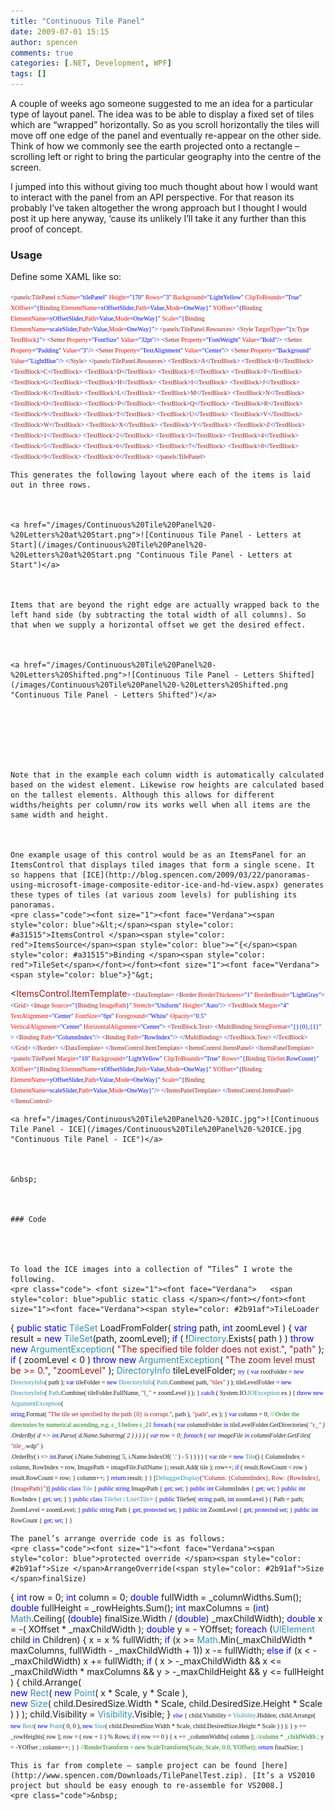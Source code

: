 ```yaml
---
title: "Continuous Tile Panel"
date: 2009-07-01 15:15
author: spencen
comments: true
categories: [.NET, Development, WPF]
tags: []
---
```

<p dir="ltr">A couple of weeks ago someone suggested to me an idea for a particular type of layout panel. The idea was to be able to display a fixed set of tiles which are “wrapped” horizontally. So as you scroll horizontally the tiles will move off one edge of the panel and eventually re-appear on the other side. Think of how we commonly see the earth projected onto a rectangle – scrolling left or right to bring the particular geography into the centre of the screen. 
 <p style="margin-right: 0px" dir="ltr">I jumped into this without giving too much thought about how I would want to interact with the panel from an API perspective. For that reason its probably I’ve taken altogether the wrong approach but I thought I would post it up here anyway, ‘cause its unlikely I’ll take it any further than this proof of concept.
 

### Usage

 <p style="margin-right: 0px" dir="ltr">Define some XAML like so:
<a href="http://11011.net/software/vspaste"></a>

<font size="1"><font face="Verdana"><span style="color: blue">&lt;</span><span style="color: #a31515">panels</span><span style="color: blue">:</span><span style="color: #a31515">TilePanel </span><span style="color: red">x</span><span style="color: blue">:</span><span style="color: red">Name</span><span style="color: blue">="tilePanel" </span><span style="color: red">Height</span></font></font><font size="1"><font face="Verdana"><span style="color: blue">="170"
</span><span style="color: red">Rows</span><span style="color: blue">="3" </span><span style="color: red">Background</span><span style="color: blue">="LightYellow" </span><span style="color: red">ClipToBounds</span></font></font><font size="1"><font face="Verdana"><span style="color: blue">="True"
</span><span style="color: red">XOffset</span><span style="color: blue">="{</span><span style="color: #a31515">Binding </span><span style="color: red">ElementName</span><span style="color: blue">=xOffsetSlider,</span><span style="color: red">Path</span><span style="color: blue">=Value,</span><span style="color: red">Mode</span></font></font><font size="1"><font face="Verdana"><span style="color: blue">=OneWay}"
</span><span style="color: red">YOffset</span><span style="color: blue">="{</span><span style="color: #a31515">Binding </span><span style="color: red">ElementName</span><span style="color: blue">=yOffsetSlider,</span><span style="color: red">Path</span><span style="color: blue">=Value,</span><span style="color: red">Mode</span></font></font><font size="1"><font face="Verdana"><span style="color: blue">=OneWay}"
</span><span style="color: red">Scale</span><span style="color: blue">="{</span><span style="color: #a31515">Binding </span><span style="color: red">ElementName</span><span style="color: blue">=scaleSlider,</span><span style="color: red">Path</span><span style="color: blue">=Value,</span><span style="color: red">Mode</span></font></font><font size="1"><font face="Verdana"><span style="color: blue">=OneWay}"&gt;
&lt;</span><span style="color: #a31515">panels</span><span style="color: blue">:</span><span style="color: #a31515">TilePanel.Resources</span></font></font><font size="1"><font face="Verdana"><span style="color: blue">&gt;
&lt;</span><span style="color: #a31515">Style </span><span style="color: red">TargetType</span><span style="color: blue">="{</span><span style="color: #a31515">x</span><span style="color: blue">:</span><span style="color: #a31515">Type </span><span style="color: red">TextBlock</span></font></font><font size="1"><font face="Verdana"><span style="color: blue">}"&gt;
&lt;</span><span style="color: #a31515">Setter </span><span style="color: red">Property</span><span style="color: blue">="FontSize" </span><span style="color: red">Value</span></font></font><font size="1"><font face="Verdana"><span style="color: blue">="32pt"/&gt;
&lt;</span><span style="color: #a31515">Setter </span><span style="color: red">Property</span><span style="color: blue">="FontWeight" </span><span style="color: red">Value</span></font></font><font size="1"><font face="Verdana"><span style="color: blue">="Bold"/&gt;
&lt;</span><span style="color: #a31515">Setter </span><span style="color: red">Property</span><span style="color: blue">="Padding" </span><span style="color: red">Value</span></font></font><font size="1"><font face="Verdana"><span style="color: blue">="3"/&gt;
&lt;</span><span style="color: #a31515">Setter </span><span style="color: red">Property</span><span style="color: blue">="TextAlignment" </span><span style="color: red">Value</span></font></font><font size="1"><font face="Verdana"><span style="color: blue">="Center"/&gt;
&lt;</span><span style="color: #a31515">Setter </span><span style="color: red">Property</span><span style="color: blue">="Background" </span><span style="color: red">Value</span></font></font><font size="1"><font face="Verdana"><span style="color: blue">="LightBlue"/&gt;
&lt;/</span><span style="color: #a31515">Style</span></font></font><font size="1"><font face="Verdana"><span style="color: blue">&gt;
&lt;/</span><span style="color: #a31515">panels</span><span style="color: blue">:</span><span style="color: #a31515">TilePanel.Resources</span></font></font><font size="1"><font face="Verdana"><span style="color: blue">&gt;
&lt;</span><span style="color: #a31515">TextBlock</span><span style="color: blue">&gt;</span><span style="color: #a31515">A</span><span style="color: blue">&lt;/</span><span style="color: #a31515">TextBlock</span></font></font><font size="1"><font face="Verdana"><span style="color: blue">&gt;
&lt;</span><span style="color: #a31515">TextBlock</span><span style="color: blue">&gt;</span><span style="color: #a31515">B</span><span style="color: blue">&lt;/</span><span style="color: #a31515">TextBlock</span></font></font><font size="1"><font face="Verdana"><span style="color: blue">&gt;
&lt;</span><span style="color: #a31515">TextBlock</span><span style="color: blue">&gt;</span><span style="color: #a31515">C</span><span style="color: blue">&lt;/</span><span style="color: #a31515">TextBlock</span></font></font><font size="1"><font face="Verdana"><span style="color: blue">&gt;
&lt;</span><span style="color: #a31515">TextBlock</span><span style="color: blue">&gt;</span><span style="color: #a31515">D</span><span style="color: blue">&lt;/</span><span style="color: #a31515">TextBlock</span></font></font><font size="1"><font face="Verdana"><span style="color: blue">&gt;
&lt;</span><span style="color: #a31515">TextBlock</span><span style="color: blue">&gt;</span><span style="color: #a31515">E</span><span style="color: blue">&lt;/</span><span style="color: #a31515">TextBlock</span></font></font><font size="1"><font face="Verdana"><span style="color: blue">&gt;
&lt;</span><span style="color: #a31515">TextBlock</span><span style="color: blue">&gt;</span><span style="color: #a31515">F</span><span style="color: blue">&lt;/</span><span style="color: #a31515">TextBlock</span></font></font><font size="1"><font face="Verdana"><span style="color: blue">&gt;
&lt;</span><span style="color: #a31515">TextBlock</span><span style="color: blue">&gt;</span><span style="color: #a31515">G</span><span style="color: blue">&lt;/</span><span style="color: #a31515">TextBlock</span></font></font><font size="1"><font face="Verdana"><span style="color: blue">&gt;
&lt;</span><span style="color: #a31515">TextBlock</span><span style="color: blue">&gt;</span><span style="color: #a31515">H</span><span style="color: blue">&lt;/</span><span style="color: #a31515">TextBlock</span></font></font><font size="1"><font face="Verdana"><span style="color: blue">&gt;
&lt;</span><span style="color: #a31515">TextBlock</span><span style="color: blue">&gt;</span><span style="color: #a31515">I</span><span style="color: blue">&lt;/</span><span style="color: #a31515">TextBlock</span></font></font><font size="1"><font face="Verdana"><span style="color: blue">&gt;
&lt;</span><span style="color: #a31515">TextBlock</span><span style="color: blue">&gt;</span><span style="color: #a31515">J</span><span style="color: blue">&lt;/</span><span style="color: #a31515">TextBlock</span></font></font><font size="1"><font face="Verdana"><span style="color: blue">&gt;
&lt;</span><span style="color: #a31515">TextBlock</span><span style="color: blue">&gt;</span><span style="color: #a31515">K</span><span style="color: blue">&lt;/</span><span style="color: #a31515">TextBlock</span></font></font><font size="1"><font face="Verdana"><span style="color: blue">&gt;
&lt;</span><span style="color: #a31515">TextBlock</span><span style="color: blue">&gt;</span><span style="color: #a31515">L</span><span style="color: blue">&lt;/</span><span style="color: #a31515">TextBlock</span></font></font><font size="1"><font face="Verdana"><span style="color: blue">&gt;
&lt;</span><span style="color: #a31515">TextBlock</span><span style="color: blue">&gt;</span><span style="color: #a31515">M</span><span style="color: blue">&lt;/</span><span style="color: #a31515">TextBlock</span></font></font><font size="1"><font face="Verdana"><span style="color: blue">&gt;
&lt;</span><span style="color: #a31515">TextBlock</span><span style="color: blue">&gt;</span><span style="color: #a31515">N</span><span style="color: blue">&lt;/</span><span style="color: #a31515">TextBlock</span></font></font><font size="1"><font face="Verdana"><span style="color: blue">&gt;
&lt;</span><span style="color: #a31515">TextBlock</span><span style="color: blue">&gt;</span><span style="color: #a31515">O</span><span style="color: blue">&lt;/</span><span style="color: #a31515">TextBlock</span></font></font><font size="1"><font face="Verdana"><span style="color: blue">&gt;
&lt;</span><span style="color: #a31515">TextBlock</span><span style="color: blue">&gt;</span><span style="color: #a31515">P</span><span style="color: blue">&lt;/</span><span style="color: #a31515">TextBlock</span></font></font><font size="1"><font face="Verdana"><span style="color: blue">&gt;
&lt;</span><span style="color: #a31515">TextBlock</span><span style="color: blue">&gt;</span><span style="color: #a31515">Q</span><span style="color: blue">&lt;/</span><span style="color: #a31515">TextBlock</span></font></font><font size="1"><font face="Verdana"><span style="color: blue">&gt;
&lt;</span><span style="color: #a31515">TextBlock</span><span style="color: blue">&gt;</span><span style="color: #a31515">R</span><span style="color: blue">&lt;/</span><span style="color: #a31515">TextBlock</span></font></font><font size="1"><font face="Verdana"><span style="color: blue">&gt;
&lt;</span><span style="color: #a31515">TextBlock</span><span style="color: blue">&gt;</span><span style="color: #a31515">S</span><span style="color: blue">&lt;/</span><span style="color: #a31515">TextBlock</span></font></font><font size="1"><font face="Verdana"><span style="color: blue">&gt;
&lt;</span><span style="color: #a31515">TextBlock</span><span style="color: blue">&gt;</span><span style="color: #a31515">T</span><span style="color: blue">&lt;/</span><span style="color: #a31515">TextBlock</span></font></font><font size="1"><font face="Verdana"><span style="color: blue">&gt;
&lt;</span><span style="color: #a31515">TextBlock</span><span style="color: blue">&gt;</span><span style="color: #a31515">U</span><span style="color: blue">&lt;/</span><span style="color: #a31515">TextBlock</span></font></font><font size="1"><font face="Verdana"><span style="color: blue">&gt;
&lt;</span><span style="color: #a31515">TextBlock</span><span style="color: blue">&gt;</span><span style="color: #a31515">V</span><span style="color: blue">&lt;/</span><span style="color: #a31515">TextBlock</span></font></font><font size="1"><font face="Verdana"><span style="color: blue">&gt;
&lt;</span><span style="color: #a31515">TextBlock</span><span style="color: blue">&gt;</span><span style="color: #a31515">W</span><span style="color: blue">&lt;/</span><span style="color: #a31515">TextBlock</span></font></font><font size="1"><font face="Verdana"><span style="color: blue">&gt;
&lt;</span><span style="color: #a31515">TextBlock</span><span style="color: blue">&gt;</span><span style="color: #a31515">X</span><span style="color: blue">&lt;/</span><span style="color: #a31515">TextBlock</span></font></font><font size="1"><font face="Verdana"><span style="color: blue">&gt;
&lt;</span><span style="color: #a31515">TextBlock</span><span style="color: blue">&gt;</span><span style="color: #a31515">Y</span><span style="color: blue">&lt;/</span><span style="color: #a31515">TextBlock</span></font></font><font size="1"><font face="Verdana"><span style="color: blue">&gt;
&lt;</span><span style="color: #a31515">TextBlock</span><span style="color: blue">&gt;</span><span style="color: #a31515">Z</span><span style="color: blue">&lt;/</span><span style="color: #a31515">TextBlock</span></font></font><font size="1"><font face="Verdana"><span style="color: blue">&gt;
&lt;</span><span style="color: #a31515">TextBlock</span><span style="color: blue">&gt;</span><span style="color: #a31515">1</span><span style="color: blue">&lt;/</span><span style="color: #a31515">TextBlock</span></font></font><font size="1"><font face="Verdana"><span style="color: blue">&gt;
&lt;</span><span style="color: #a31515">TextBlock</span><span style="color: blue">&gt;</span><span style="color: #a31515">2</span><span style="color: blue">&lt;/</span><span style="color: #a31515">TextBlock</span></font></font><font size="1"><font face="Verdana"><span style="color: blue">&gt;
&lt;</span><span style="color: #a31515">TextBlock</span><span style="color: blue">&gt;</span><span style="color: #a31515">3</span><span style="color: blue">&lt;/</span><span style="color: #a31515">TextBlock</span></font></font><font size="1"><font face="Verdana"><span style="color: blue">&gt;
&lt;</span><span style="color: #a31515">TextBlock</span><span style="color: blue">&gt;</span><span style="color: #a31515">4</span><span style="color: blue">&lt;/</span><span style="color: #a31515">TextBlock</span></font></font><font size="1"><font face="Verdana"><span style="color: blue">&gt;
&lt;</span><span style="color: #a31515">TextBlock</span><span style="color: blue">&gt;</span><span style="color: #a31515">5</span><span style="color: blue">&lt;/</span><span style="color: #a31515">TextBlock</span></font></font><font size="1"><font face="Verdana"><span style="color: blue">&gt;
&lt;</span><span style="color: #a31515">TextBlock</span><span style="color: blue">&gt;</span><span style="color: #a31515">6</span><span style="color: blue">&lt;/</span><span style="color: #a31515">TextBlock</span></font></font><font size="1"><font face="Verdana"><span style="color: blue">&gt;
&lt;</span><span style="color: #a31515">TextBlock</span><span style="color: blue">&gt;</span><span style="color: #a31515">7</span><span style="color: blue">&lt;/</span><span style="color: #a31515">TextBlock</span></font></font><font size="1"><font face="Verdana"><span style="color: blue">&gt;
&lt;</span><span style="color: #a31515">TextBlock</span><span style="color: blue">&gt;</span><span style="color: #a31515">8</span><span style="color: blue">&lt;/</span><span style="color: #a31515">TextBlock</span></font></font><font size="1"><font face="Verdana"><span style="color: blue">&gt;
&lt;</span><span style="color: #a31515">TextBlock</span><span style="color: blue">&gt;</span><span style="color: #a31515">9</span><span style="color: blue">&lt;/</span><span style="color: #a31515">TextBlock</span></font></font><font size="1"><font face="Verdana"><span style="color: blue">&gt;
&lt;</span><span style="color: #a31515">TextBlock</span><span style="color: blue">&gt;</span><span style="color: #a31515">0</span><span style="color: blue">&lt;/</span><span style="color: #a31515">TextBlock</span></font></font><font size="1"><font face="Verdana"><span style="color: blue">&gt;
&lt;/</span><span style="color: #a31515">panels</span><span style="color: blue">:</span><span style="color: #a31515">TilePanel</span><span style="color: blue">&gt;</span></font></font></pre><a href="http://11011.net/software/vspaste"></a>

    
    This generates the following layout where each of the items is laid out in three rows.
    

    
    <a href="/images/Continuous%20Tile%20Panel%20-%20Letters%20at%20Start.png">![Continuous Tile Panel - Letters at Start](/images/Continuous%20Tile%20Panel%20-%20Letters%20at%20Start.png "Continuous Tile Panel - Letters at Start")</a> 
    

    
    Items that are beyond the right edge are actually wrapped back to the left hand side (by subtracting the total width of all columns). So that when we supply a horizontal offset we get the desired effect.
    

    
    <a href="/images/Continuous%20Tile%20Panel%20-%20Letters%20Shifted.png">![Continuous Tile Panel - Letters Shifted](/images/Continuous%20Tile%20Panel%20-%20Letters%20Shifted.png "Continuous Tile Panel - Letters Shifted")</a> 
    

    
    
    

    
    Note that in the example each column width is automatically calculated based on the widest element. Likewise row heights are calculated based on the tallest elements. Although this allows for different widths/heights per column/row its works well when all items are the same width and height.
    

    
    One example usage of this control would be as an ItemsPanel for an ItemsControl that displays tiled images that form a single scene. It so happens that [ICE](http://blog.spencen.com/2009/03/22/panoramas-using-microsoft-image-composite-editor-ice-and-hd-view.aspx) generates these types of tiles (at various zoom levels) for publishing its panoramas.
    <pre class="code"><font size="1"><font face="Verdana"><span style="color: blue">&lt;</span><span style="color: #a31515">ItemsControl </span><span style="color: red">ItemsSource</span><span style="color: blue">="{</span><span style="color: #a31515">Binding </span><span style="color: red">TileSet</span></font></font><font size="1"><font face="Verdana"><span style="color: blue">}"&gt;
&lt;</span><span style="color: #a31515">ItemsControl.ItemTemplate</span></font></font><font size="1"><font face="Verdana"><span style="color: blue">&gt;
&lt;</span><span style="color: #a31515">DataTemplate</span></font></font><font size="1"><font face="Verdana"><span style="color: blue">&gt;
&lt;</span><span style="color: #a31515">Border </span><span style="color: red">BorderThickness</span><span style="color: blue">="1" </span><span style="color: red">BorderBrush</span></font></font><font size="1"><font face="Verdana"><span style="color: blue">="LightGray"&gt;
&lt;</span><span style="color: #a31515">Grid</span></font></font><font size="1"><font face="Verdana"><span style="color: blue">&gt;
&lt;</span><span style="color: #a31515">Image </span><span style="color: red">Source</span><span style="color: blue">="{</span><span style="color: #a31515">Binding </span><span style="color: red">ImagePath</span><span style="color: blue">}" </span><span style="color: red">Stretch</span><span style="color: blue">="Uniform" </span><span style="color: red">Height</span></font></font><font size="1"><font face="Verdana"><span style="color: blue">="Auto"/&gt;
</span><span style="color: green">                    </span><span style="color: blue">&lt;</span><span style="color: #a31515">TextBlock </span><span style="color: red">Margin</span><span style="color: blue">="4" </span><span style="color: red">TextAlignment</span><span style="color: blue">="Center" </span><span style="color: red">FontSize</span><span style="color: blue">="6pt" </span><span style="color: red">Foreground</span><span style="color: blue">="White" </span><span style="color: red">Opacity</span><span style="color: blue">="0.5" <br>                                     </span><span style="color: red">VerticalAlignment</span><span style="color: blue">="Center" </span><span style="color: red">HorizontalAlignment</span></font></font><font size="1"><font face="Verdana"><span style="color: blue">="Center"&gt;
&lt;</span><span style="color: #a31515">TextBlock.Text</span></font></font><font size="1"><font face="Verdana"><span style="color: blue">&gt;
&lt;</span><span style="color: #a31515">MultiBinding </span><span style="color: red">StringFormat</span></font></font><font size="1"><font face="Verdana"><span style="color: blue">="{}{0},{1}" &gt;
&lt;</span><span style="color: #a31515">Binding </span><span style="color: red">Path</span></font></font><font size="1"><font face="Verdana"><span style="color: blue">="ColumnIndex"/&gt;
&lt;</span><span style="color: #a31515">Binding </span><span style="color: red">Path</span></font></font><font size="1"><font face="Verdana"><span style="color: blue">="RowIndex"/&gt;
&lt;/</span><span style="color: #a31515">MultiBinding</span></font></font><font size="1"><font face="Verdana"><span style="color: blue">&gt;
&lt;/</span><span style="color: #a31515">TextBlock.Text</span></font></font><font size="1"><font face="Verdana"><span style="color: blue">&gt;
&lt;/</span><span style="color: #a31515">TextBlock</span></font></font><font size="1"><font face="Verdana"><span style="color: blue">&gt;
&lt;/</span><span style="color: #a31515">Grid</span></font></font><font size="1"><font face="Verdana"><span style="color: blue">&gt;
&lt;/</span><span style="color: #a31515">Border</span></font></font><font size="1"><font face="Verdana"><span style="color: blue">&gt;
&lt;/</span><span style="color: #a31515">DataTemplate</span></font></font><font size="1"><font face="Verdana"><span style="color: blue">&gt;
&lt;/</span><span style="color: #a31515">ItemsControl.ItemTemplate</span></font></font><font size="1"><font face="Verdana"><span style="color: blue">&gt;
&lt;</span><span style="color: #a31515">ItemsControl.ItemsPanel</span></font></font><font size="1"><font face="Verdana"><span style="color: blue">&gt;
&lt;</span><span style="color: #a31515">ItemsPanelTemplate</span></font></font><font size="1"><font face="Verdana"><span style="color: blue">&gt;
&lt;</span><span style="color: #a31515">panels</span><span style="color: blue">:</span><span style="color: #a31515">TilePanel </span><span style="color: red">Margin</span><span style="color: blue">="10" </span><span style="color: red">Background</span><span style="color: blue">="LightYellow" </span><span style="color: red">ClipToBounds</span></font></font><font size="1"><font face="Verdana"><span style="color: blue">="True"
</span><span style="color: red">Rows</span><span style="color: blue">="{</span><span style="color: #a31515">Binding </span><span style="color: red">TileSet</span></font></font><font size="1"><font face="Verdana"><span style="color: blue">.RowCount}"
</span><span style="color: red">XOffset</span><span style="color: blue">="{</span><span style="color: #a31515">Binding </span><span style="color: red">ElementName</span><span style="color: blue">=xOffsetSlider,</span><span style="color: red">Path</span><span style="color: blue">=Value,</span><span style="color: red">Mode</span></font></font><font size="1"><font face="Verdana"><span style="color: blue">=OneWay}"
</span><span style="color: red">YOffset</span><span style="color: blue">="{</span><span style="color: #a31515">Binding </span><span style="color: red">ElementName</span><span style="color: blue">=yOffsetSlider,</span><span style="color: red">Path</span><span style="color: blue">=Value,</span><span style="color: red">Mode</span></font></font><font size="1"><font face="Verdana"><span style="color: blue">=OneWay}"
</span><span style="color: red">Scale</span><span style="color: blue">="{</span><span style="color: #a31515">Binding </span><span style="color: red">ElementName</span><span style="color: blue">=scaleSlider,</span><span style="color: red">Path</span><span style="color: blue">=Value,</span><span style="color: red">Mode</span></font></font><font size="1"><font face="Verdana"><span style="color: blue">=OneWay}"/&gt;
&lt;/</span><span style="color: #a31515">ItemsPanelTemplate</span></font></font><font size="1"><font face="Verdana"><span style="color: blue">&gt;
&lt;/</span><span style="color: #a31515">ItemsControl.ItemsPanel</span></font></font><font size="1"><font face="Verdana"><span style="color: blue">&gt;
&lt;/</span><span style="color: #a31515">ItemsControl</span><span style="color: blue">&gt;</span></font></font></pre>

    
    <a href="/images/Continuous%20Tile%20Panel%20-%20IC.jpg">![Continuous Tile Panel - ICE](/images/Continuous%20Tile%20Panel%20-%20ICE.jpg "Continuous Tile Panel - ICE")</a> 
    

    
    &nbsp;
    

    
    ### Code
    
    

    
    To load the ICE images into a collection of “Tiles” I wrote the following.
    <pre class="code"> <font size="1"><font face="Verdana">   <span style="color: blue">public static class </span></font></font><font size="1"><font face="Verdana"><span style="color: #2b91af">TileLoader
</span>{
<span style="color: blue">public static </span><span style="color: #2b91af">TileSet </span>LoadFromFolder( <span style="color: blue">string </span>path, <span style="color: blue">int </span>zoomLevel )
{
<span style="color: blue">var </span>result = <span style="color: blue">new </span><span style="color: #2b91af">TileSet</span>(path, zoomLevel);
<span style="color: blue">if </span>( !<span style="color: #2b91af">Directory</span>.Exists( path ) )
<span style="color: blue">throw new </span><span style="color: #2b91af">ArgumentException</span>( <span style="color: #a31515">"The specified tile folder does not exist."</span>, <span style="color: #a31515">"path" </span>);
<span style="color: blue">if </span>( zoomLevel &lt; 0 )
<span style="color: blue">throw new </span><span style="color: #2b91af">ArgumentException</span>( <span style="color: #a31515">"The zoom level must be &gt;= 0."</span>, <span style="color: #a31515">"zoomLevel" </span>);
<span style="color: #2b91af">DirectoryInfo </span>tileLevelFolder;
</font></font><font size="1"><font face="Verdana"><span style="color: blue">try
</span>{
<span style="color: blue">var </span>rootFolder = <span style="color: blue">new </span><span style="color: #2b91af">DirectoryInfo</span>( path );
<span style="color: blue">var </span>tileFolder = <span style="color: blue">new </span><span style="color: #2b91af">DirectoryInfo</span>( <span style="color: #2b91af">Path</span>.Combine( path, <span style="color: #a31515">"tiles" </span>) );
tileLevelFolder = <span style="color: blue">new </span><span style="color: #2b91af">DirectoryInfo</span>( <span style="color: #2b91af">Path</span>.Combine( tileFolder.FullName, <span style="color: #a31515">"l_" </span>+ zoomLevel ) );
}
<span style="color: blue">catch </span>( System.IO.<span style="color: #2b91af">IOException </span>ex )
{
<span style="color: blue">throw new </span><span style="color: #2b91af">ArgumentException</span>( <br>                    <span style="color: blue">string</span>.Format( <span style="color: #a31515">"The tile set specified by the path {0} is corrupt."</span>, path ), <span style="color: #a31515">"path"</span>, ex );
}
<span style="color: blue">var </span>column = 0;
</font></font><font size="1"><font face="Verdana"><span style="background: #fbfffb; color: green">// Order the directories by numerical ascending, e.g. c_3 before c_21
</span>            <span style="color: blue">foreach </span>( <span style="color: blue">var </span>columnFolder <span style="color: blue">in </span>tileLevelFolder.GetDirectories( <span style="color: #a31515">"c_*" </span>)<br>                                                          .OrderBy( d =&gt; <span style="color: blue">int</span>.Parse( d.Name.Substring( 2 ) ) ) )
{
<span style="color: blue">var </span>row = 0;
<span style="color: blue">foreach </span>( <span style="color: blue">var </span>imageFile <span style="color: blue">in </span>columnFolder.GetFiles( <span style="color: #a31515">"tile_*.wdp" </span>)<br>                                                          .OrderBy( i =&gt; <span style="color: blue">int</span>.Parse( i.Name.Substring( 5, i.Name.IndexOf( <span style="color: #a31515">'.' </span>) - 5 ) ) ) )
{
<span style="color: blue">var </span>tile = <span style="color: blue">new </span><span style="color: #2b91af">Tile</span>() { ColumnIndex = column, RowIndex = row, ImagePath = imageFile.FullName };
result.Add( tile );
row++;
<span style="color: blue">if </span>( result.RowCount &lt; row )
result.RowCount = row;
}
column++;
}
<span style="color: blue">return </span>result;
}
}
[<span style="color: #2b91af">DebuggerDisplay</span>(<span style="color: #a31515">"Column: {ColumnIndex}, Row: {RowIndex}, {ImagePath}"</span>)]
<span style="color: blue">public class </span></font></font><font size="1"><font face="Verdana"><span style="color: #2b91af">Tile
</span>{
<span style="color: blue">public string </span>ImagePath { <span style="color: blue">get</span>; <span style="color: blue">set</span>; }
<span style="color: blue">public int </span>ColumnIndex { <span style="color: blue">get</span>; <span style="color: blue">set</span>; }
<span style="color: blue">public int </span>RowIndex { <span style="color: blue">get</span>; <span style="color: blue">set</span>; }
}
<span style="color: blue">public class </span><span style="color: #2b91af">TileSet </span>: <span style="color: #2b91af">List</span>&lt;<span style="color: #2b91af">Tile</span>&gt;
{
<span style="color: blue">public </span>TileSet( <span style="color: blue">string </span>path, <span style="color: blue">int </span>zoomLevel )
{
Path = path;
ZoomLevel = zoomLevel;
}
<span style="color: blue">public string </span>Path { <span style="color: blue">get</span>; <span style="color: blue">protected set</span>; }
<span style="color: blue">public int </span>ZoomLevel { <span style="color: blue">get</span>; <span style="color: blue">protected set</span>; }
<span style="color: blue">public int </span>RowCount { <span style="color: blue">get</span>; <span style="color: blue">set</span>; }
}</font></font></pre><a href="http://11011.net/software/vspaste"></a>

    
    The panel’s arrange override code is as follows:
    <pre class="code"><font size="1"><font face="Verdana"><span style="color: blue">protected override </span><span style="color: #2b91af">Size </span>ArrangeOverride(<span style="color: #2b91af">Size </span>finalSize)
{
<span style="color: blue">int </span>row = 0;
<span style="color: blue">int </span>column = 0;
<span style="color: blue">double </span>fullWidth = _columnWidths.Sum();
<span style="color: blue">double </span>fullHeight = _rowHeights.Sum();
<span style="color: blue">int </span>maxColumns = (<span style="color: blue">int</span>) <span style="color: #2b91af">Math</span>.Ceiling( (<span style="color: blue">double</span>) finalSize.Width / (<span style="color: blue">double</span>) _maxChildWidth);
<span style="color: blue">double </span>x = -( XOffset * _maxChildWidth );
<span style="color: blue">double </span>y = - YOffset;
<span style="color: blue">foreach </span>(<span style="color: #2b91af">UIElement </span>child <span style="color: blue">in </span>Children)
{
x = x % fullWidth;
<span style="color: blue">if </span>(x &gt;= <span style="color: #2b91af">Math</span>.Min(_maxChildWidth * maxColumns, fullWidth - _maxChildWidth + 1))
x -= fullWidth;
<span style="color: blue">else if </span>(x &lt; - _maxChildWidth)
x += fullWidth;
<span style="color: blue">if </span>( x &gt; -_maxChildWidth &amp;&amp; x &lt;= _maxChildWidth * maxColumns &amp;&amp;
y &gt; -_maxChildHeight &amp;&amp; y &lt;= fullHeight )
{
child.Arrange( <br>                 <span style="color: blue">new </span><span style="color: #2b91af">Rect</span>( <span style="color: blue">new </span><span style="color: #2b91af">Point</span>( x * Scale, y * Scale ), <br>                 <span style="color: blue">new </span><span style="color: #2b91af">Size</span>( child.DesiredSize.Width * Scale, child.DesiredSize.Height * Scale ) ) );
child.Visibility = <span style="color: #2b91af">Visibility</span>.Visible;
}
</font></font><font size="1"><font face="Verdana"><span style="color: blue">else
</span>{
child.Visibility = <span style="color: #2b91af">Visibility</span>.Hidden;
child.Arrange( <span style="color: blue">new </span><span style="color: #2b91af">Rect</span>( <span style="color: blue">new </span><span style="color: #2b91af">Point</span>( 0, 0 ), <span style="color: blue">new </span><span style="color: #2b91af">Size</span>( child.DesiredSize.Width * Scale, child.DesiredSize.Height * Scale ) ) );
}
y += _rowHeights[ row ];
row = ( row + 1 ) % Rows;
<span style="color: blue">if </span>( row == 0 )
{
x += _columnWidths[ column ]; </font></font><font size="1"><font face="Verdana"><span style="background: #fbfffb; color: green">//column * _childWidth ;
</span>            y = -YOffset ;
column++;
}
}
</font></font><font size="1"><font face="Verdana"><span style="background: #fbfffb; color: green">//RenderTransform = new ScaleTransform(Scale, Scale, 0.0, YOffset);
</span>    <span style="color: blue">return </span>finalSize;
}</font></font></pre><a href="http://11011.net/software/vspaste"></a>

    
    This is far from complete – sample project can be found [here](http://www.spencen.com/Downloads/TilePanelTest.zip). [It’s a VS2010 project but should be easy enough to re-assemble for VS2008.]
    <pre class="code">&nbsp;


